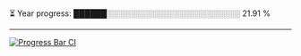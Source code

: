 
⏳ Year progress: ██████░░░░░░░░░░░░░░░░░░░░░░░░ 21.91 %

---

[![Progress Bar CI](https://github.com/thatoranzhevyy/thatoranzhevyy/actions/workflows/node.js.yml/badge.svg)](https://github.com/thatoranzhevyy/thatoranzhevyy/actions/workflows/node.js.yml)

